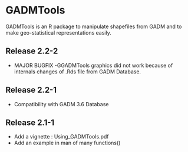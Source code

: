 # GADMTools
GADMTools is an R package to manipulate shapefiles from GADM and to make geo-statistical representations easily.

## Release 2.2-2
 - MAJOR BUGFIX -GGADMTools graphics did not work because of internals changes of .Rds file from GADM Database.
 
## Release 2.2-1
 - Compatibility with GADM 3.6 Database

## Release 2.1-1
 - Add a vignette : Using_GADMTools.pdf
 - Add an example in man of many functions()
